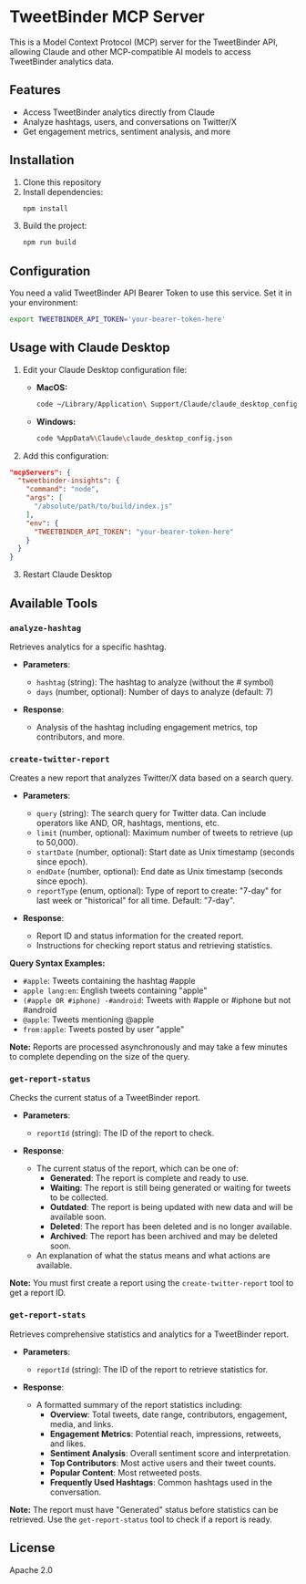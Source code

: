 # TweetBinder MCP Server

This is a Model Context Protocol (MCP) server for the TweetBinder API, allowing Claude and other MCP-compatible AI models to access TweetBinder analytics data.

## Features

- Access TweetBinder analytics directly from Claude
- Analyze hashtags, users, and conversations on Twitter/X
- Get engagement metrics, sentiment analysis, and more

## Installation

1. Clone this repository
2. Install dependencies:
   ```bash
   npm install
   ```
3. Build the project:
   ```bash
   npm run build
   ```

## Configuration

You need a valid TweetBinder API Bearer Token to use this service. Set it in your environment:

```bash
export TWEETBINDER_API_TOKEN='your-bearer-token-here'
```

## Usage with Claude Desktop

1. Edit your Claude Desktop configuration file:

   - **MacOS:**
     ```bash
     code ~/Library/Application\ Support/Claude/claude_desktop_config.json
     ```
   - **Windows:**
     ```bash
     code %AppData%\Claude\claude_desktop_config.json
     ```

2. Add this configuration:

```json
"mcpServers": {
  "tweetbinder-insights": {
    "command": "node",
    "args": [
      "/absolute/path/to/build/index.js"
    ],
    "env": {
      "TWEETBINDER_API_TOKEN": "your-bearer-token-here"
    }
  }
}
```

3. Restart Claude Desktop

## Available Tools

### `analyze-hashtag`

Retrieves analytics for a specific hashtag.

- **Parameters**:
  - `hashtag` (string): The hashtag to analyze (without the # symbol)
  - `days` (number, optional): Number of days to analyze (default: 7)

- **Response**:
  - Analysis of the hashtag including engagement metrics, top contributors, and more.

### `create-twitter-report`

Creates a new report that analyzes Twitter/X data based on a search query.

- **Parameters**:
  - `query` (string): The search query for Twitter data. Can include operators like AND, OR, hashtags, mentions, etc.
  - `limit` (number, optional): Maximum number of tweets to retrieve (up to 50,000).
  - `startDate` (number, optional): Start date as Unix timestamp (seconds since epoch).
  - `endDate` (number, optional): End date as Unix timestamp (seconds since epoch).
  - `reportType` (enum, optional): Type of report to create: "7-day" for last week or "historical" for all time. Default: "7-day".

- **Response**:
  - Report ID and status information for the created report.
  - Instructions for checking report status and retrieving statistics.

**Query Syntax Examples:**
- `#apple`: Tweets containing the hashtag #apple
- `apple lang:en`: English tweets containing "apple"
- `(#apple OR #iphone) -#android`: Tweets with #apple or #iphone but not #android
- `@apple`: Tweets mentioning @apple
- `from:apple`: Tweets posted by user "apple"

**Note:** Reports are processed asynchronously and may take a few minutes to complete depending on the size of the query.

### `get-report-status`

Checks the current status of a TweetBinder report.

- **Parameters**:
  - `reportId` (string): The ID of the report to check.

- **Response**:
  - The current status of the report, which can be one of:
    - **Generated**: The report is complete and ready to use.
    - **Waiting**: The report is still being generated or waiting for tweets to be collected.
    - **Outdated**: The report is being updated with new data and will be available soon.
    - **Deleted**: The report has been deleted and is no longer available.
    - **Archived**: The report has been archived and may be deleted soon.
  - An explanation of what the status means and what actions are available.

**Note:** You must first create a report using the `create-twitter-report` tool to get a report ID.

### `get-report-stats`

Retrieves comprehensive statistics and analytics for a TweetBinder report.

- **Parameters**:
  - `reportId` (string): The ID of the report to retrieve statistics for.

- **Response**:
  - A formatted summary of the report statistics including:
    - **Overview**: Total tweets, date range, contributors, engagement, media, and links.
    - **Engagement Metrics**: Potential reach, impressions, retweets, and likes.
    - **Sentiment Analysis**: Overall sentiment score and interpretation.
    - **Top Contributors**: Most active users and their tweet counts.
    - **Popular Content**: Most retweeted posts.
    - **Frequently Used Hashtags**: Common hashtags used in the conversation.

**Note:** The report must have "Generated" status before statistics can be retrieved. Use the `get-report-status` tool to check if a report is ready.

## License

Apache 2.0 